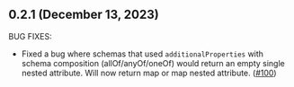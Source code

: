 ## 0.2.1 (December 13, 2023)

BUG FIXES:

* Fixed a bug where schemas that used `additionalProperties` with schema composition (allOf/anyOf/oneOf) would return an empty single nested attribute. Will now return map or map nested attribute. ([#100](https://github.com/hashicorp/terraform-plugin-codegen-openapi/issues/100))

